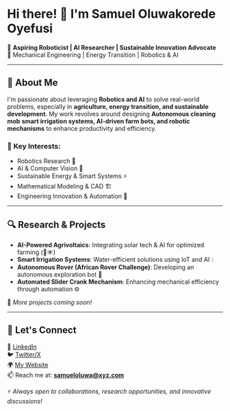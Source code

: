 # Hi there! 👋 I'm Samuel Oluwakorede Oyefusi

🚀 **Aspiring Roboticist | AI Researcher | Sustainable Innovation Advocate**  
📍 Mechanical Engineering | Energy Transition | Robotics & AI  

---

## 🔬 About Me
I'm passionate about leveraging **Robotics and AI** to solve real-world problems, especially in **agriculture, energy transition, and sustainable development**. My work revolves around designing **Autonomous cleaning mob** **smart irrigation systems, AI-driven farm bots, and robotic mechanisms** to enhance productivity and efficiency.

### 🌟 Key Interests:
- Robotics Research 🤖
- AI & Computer Vision 🧠
- Sustainable Energy & Smart Systems ⚡
- Mathematical Modeling & CAD 🏗️
- Engineering Innovation & Automation 🔧

---

## 🔍 Research & Projects
- **AI-Powered Agrivoltaics**: Integrating solar tech & AI for optimized farming (🚜☀️)
- **Smart Irrigation Systems**: Water-efficient solutions using IoT and AI 💧
- **Autonomous Rover (African Rover Challenge)**: Developing an autonomous exploration bot 🚀
- **Automated Slider Crank Mechanism**: Enhancing mechanical efficiency through automation ⚙️

📌 *More projects coming soon!*

---

## 🌱 Let's Connect
💼 [LinkedIn](https://www.linkedin.com/in/samueloluwa)  
🐦 [Twitter/X](https://twitter.com/samueloluwa)  
🌍 [My Website](https://tkoinsights.com)  
📫 Reach me at: **samueloluwa@xyz.com**

⚡ *Always open to collaborations, research opportunities, and innovative discussions!*
